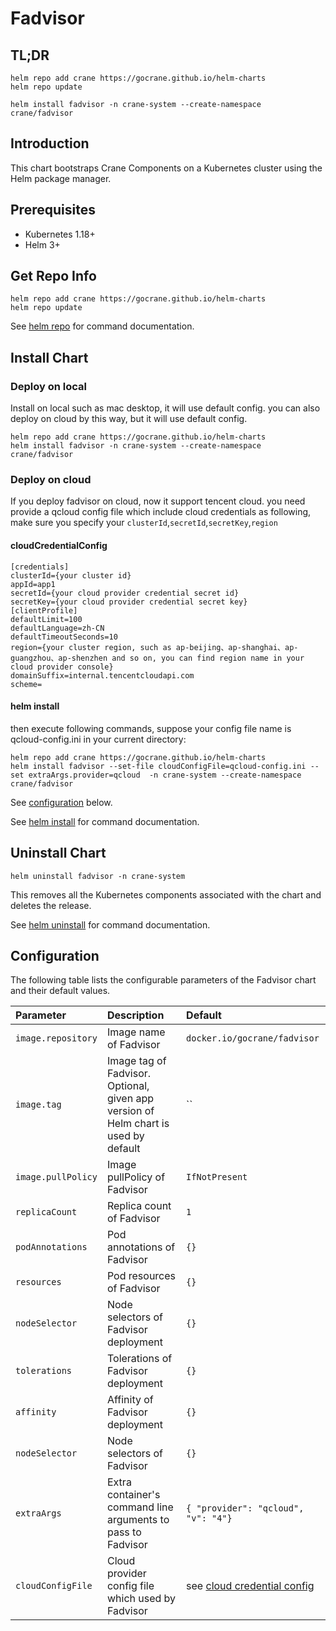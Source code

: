 # Fadvisor
## TL;DR

```console
helm repo add crane https://gocrane.github.io/helm-charts
helm repo update

helm install fadvisor -n crane-system --create-namespace crane/fadvisor
```

## Introduction

This chart bootstraps Crane Components on a Kubernetes cluster using the Helm package manager.

## Prerequisites

* Kubernetes 1.18+
* Helm 3+

## Get Repo Info

```console
helm repo add crane https://gocrane.github.io/helm-charts
helm repo update
```

See [helm repo](https://helm.sh/docs/helm/helm_repo/) for command documentation.

## Install Chart
### Deploy on local
Install on local such as mac desktop, it will use default config. you can also deploy on cloud by this way, but it will use default config.

```
helm repo add crane https://gocrane.github.io/helm-charts
helm install fadvisor -n crane-system --create-namespace crane/fadvisor
```

### Deploy on cloud
If you deploy fadvisor on cloud, now it support tencent cloud. you need provide a qcloud config file which include cloud credentials as following, make sure you specify your `clusterId`,`secretId`,`secretKey`,`region`

#### cloudCredentialConfig
```
[credentials]
clusterId={your cluster id}
appId=app1
secretId={your cloud provider credential secret id}
secretKey={your cloud provider credential secret key}
[clientProfile]
defaultLimit=100
defaultLanguage=zh-CN
defaultTimeoutSeconds=10
region={your cluster region, such as ap-beijing、ap-shanghai、ap-guangzhou、ap-shenzhen and so on, you can find region name in your cloud provider console}
domainSuffix=internal.tencentcloudapi.com
scheme=
```
#### helm install
then execute following commands, suppose your config file name is qcloud-config.ini in your current directory:
```
helm repo add crane https://gocrane.github.io/helm-charts
helm install fadvisor --set-file cloudConfigFile=qcloud-config.ini --set extraArgs.provider=qcloud  -n crane-system --create-namespace crane/fadvisor
```

See [configuration](#configuration) below.

See [helm install](https://helm.sh/docs/helm/helm_install/) for command documentation.

## Uninstall Chart

```console
helm uninstall fadvisor -n crane-system
```

This removes all the Kubernetes components associated with the chart and deletes the release.

See [helm uninstall](https://helm.sh/docs/helm/helm_uninstall/) for command documentation.

## Configuration

The following table lists the configurable parameters of the Fadvisor chart and their default values.

| Parameter                                                  | Description                               | Default                                         |
|:-----------------------------------------------------------|:------------------------------------------|:------------------------------------------------|
| `image.repository`                                         | Image name of Fadvisor                      | `docker.io/gocrane/fadvisor`                |
| `image.tag`                                                | Image tag of Fadvisor. Optional, given app version of Helm chart is used by default | `` |
| `image.pullPolicy`                                         | Image pullPolicy of Fadvisor | `IfNotPresent` |
| `replicaCount`                                             | Replica count of Fadvisor | `1` |
| `podAnnotations`                                           | Pod annotations  of Fadvisor | `{}` |
| `resources`                                                | Pod resources of Fadvisor | `{}` |
| `nodeSelector`                                             | Node selectors of Fadvisor deployment| `{}` |
| `tolerations`                                              | Tolerations of Fadvisor deployment | `{}` |
| `affinity`                                                 | Affinity of Fadvisor deployment | `{}` |
| `nodeSelector`                                             | Node selectors of Fadvisor | `{}` |
| `extraArgs`                                                | Extra container's command line arguments to pass to Fadvisor | `{ "provider": "qcloud", "v": "4"}` |
| `cloudConfigFile`                                          | Cloud provider config file which used by Fadvisor | see [cloud credential config](#cloudCredentialConfig) |